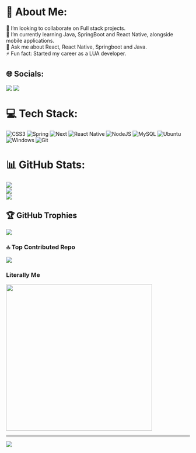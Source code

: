 # 💫 About Me:
👯 I’m looking to collaborate on Full stack projects.<br>🌱 I’m currently learning Java, SpringBoot and React Native, alongside mobile applications.<br>💬 Ask me about React, React Native, Springboot and Java.<br>⚡ Fun fact: Started my career as a LUA developer.


## 🌐 Socials:
<a href = "mailto:khalilcamargodeveloper@gmail.com"><img loading="lazy" src="https://img.shields.io/badge/Gmail-D14836?style=for-the-badge&logo=gmail&logoColor=white" target="_blank"></a>
<a href="https://www.linkedin.com/in/khalil-camargo-packer-035ba91a5/" target="_blank"><img loading="lazy" src="https://img.shields.io/badge/-LinkedIn-%230077B5?style=for-the-badge&logo=linkedin&logoColor=white" target="_blank"></a>

# 💻 Tech Stack:
![CSS3](https://img.shields.io/badge/css3-%231572B6.svg?style=for-the-badge&logo=css3&logoColor=white) ![Spring](https://img.shields.io/badge/spring-%236DB33F.svg?style=for-the-badge&logo=spring&logoColor=white) ![Next](https://img.shields.io/badge/Next-black?style=for-the-badge&logo=next.js&logoColor=white) ![React Native](https://img.shields.io/badge/React_Native-20232A?style=for-the-badge&logo=react&logoColor=61DAFB) ![NodeJS](https://img.shields.io/badge/node.js-6DA55F?style=for-the-badge&logo=node.js&logoColor=white) ![MySQL](https://img.shields.io/badge/MySQL-00000F?style=for-the-badge&logo=mysql&logoColor=white) ![Ubuntu](https://img.shields.io/badge/Ubuntu-35495E?style=for-the-badge&logo=ubuntu&logoColor=2CA5E0) 	![Windows](https://img.shields.io/badge/Windows-000?style=for-the-badge&logo=windows&logoColor=2CA5E0) ![Git](https://img.shields.io/badge/GIT-E44C30?style=for-the-badge&logo=git&logoColor=white)
# 📊 GitHub Stats:
![](https://github-readme-stats.vercel.app/api?username=khalilcamp&theme=dark&hide_border=false&include_all_commits=false&count_private=true)<br/>
![](https://github-readme-streak-stats.herokuapp.com/?user=khalilcamp&theme=dark&hide_border=false)<br/>
![](https://github-readme-stats.vercel.app/api/top-langs/?username=khalilcamp&theme=dark&hide_border=false&include_all_commits=false&count_private=true&layout=compact)

## 🏆 GitHub Trophies
![](https://github-profile-trophy.vercel.app/?username=khalilcamp&theme=onedark&no-frame=false&no-bg=true&margin-w=4)

### 🔝 Top Contributed Repo
![](https://github-contributor-stats.vercel.app/api?username=khalilcamp&limit=5&theme=dark&combine_all_yearly_contributions=true)

### Literally Me
<img src='https://as2.ftcdn.net/v2/jpg/04/39/93/99/1000_F_439939972_GxycVL7LuSTEW1jFSOV2GDwq2OqDksGq.jpg' style="height: 400px;"/>

---
[![]([[https://visitcount.itsvg.in/api?id=khalilcamp&icon=0&color=0)](https://st2.depositphotos.com/44176906/47900/i/450/depositphotos_479003304-stock-photo-dog-glasses-red-shirt-sits.jpg](https://st2.depositphotos.com/44176906/47900/i/450/depositphotos_479003304-stock-photo-dog-glasses-red-shirt-sits.jpg))

<!-- Proudly created with GPRM ( https://gprm.itsvg.in ) -->
